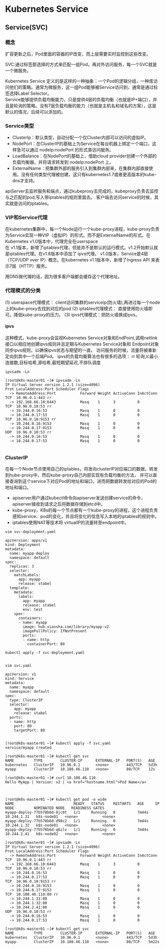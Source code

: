 # Kubernetes  Service

## Service(SVC)
### 概念
扩容更新之后，Pod里面的容器的IP改变，而上层需要实时监控到这些改变。  

SVC:通过标签那选择的方式来匹配一组Pod，再对外访问服务，每一个SVC就是一个微服务。  

Kubernetes Service 定义的是这样的一种抽象：一个Pod的逻辑分组，一种库访问他们的策略。通常为微服务，这一组Pod能够被Service访问到，通常是通过标签选择Label Selector。  
Service能够提供负载均衡能力，只是提供4层的负载均衡（也就是IP+端口），并且是轮询的策略。没有7层负载均衡的能力（也就是主机名和域名的方案），这是默认的情况，后续可以添加的。  

### Service类型
- ClusterIp：默认类型，自动分配一个仅Cluster内部可以访问的虚拟IP。
- NodePort：在ClusterIP的基础上为Service在每台机器上绑定一个端口，这样急可以通过 nodeIp:nodePort 的形式类访问服务。
- LoadBalance：在NodePort的基础上，借助cloud provider创建一个外部的负载均衡器，并将请求转发到 nodeIp:nodePort 上。
- ExternalName：把集群外部的服务引入到集群内部来，在集群内部直接使用。没有任何类型代理被创建，这只有kubernetes1.7或者更高版本的kube-dns才支持。

apiServer去监听服务和端点，通过kubeproxy去完成的，kubeproxy负责去监控与之匹配的pod,写入带iptables的规则里面去。
客户端去访问service的时候，其实就是访问的iptables。

### VIP和Service代理
在kubernetes集群中，每一个Node运行一个kube-proxy进程，kube-proxy负责为Service实现一种VIP（虚拟IP）的形式。而不是ExternalName的形式。在Kubernetes v1.0版本中，代理完全在userspace  
在 v1.1版本，新增了iptables代理，但是并不是默认的运行模式。v1.2开始默认就是iptables代理。在v1.8版本中添加了 ipvs代理。
v1.0版本，Service是4层（TCP/UDP over IP）概念。在kubernetes v1.1版本中，新增了Ingress API 来表示7层（HTTP）服务。  

用DNS做代理的话，因为很多客户端都会缓存这个代理地址。
 
### 代理模式的分类
(1) userspace代理模式： client访问集群的serviceip(防火墙),再进过每一个node上的kube-proxy去找到对应的pod
(2) iptables代理模式： 直接使用防火墙即可。降低kube-proxy的压力。
(3) ipvs代理模式：把防火墙换成ipvs。

#### ipvs
这种模式，kube-proxy会监视Kubernetes Service对象和EndPoint,调用netlink接口以相应地创建ipvs规则并且定期与Kubernetes Service对象和 Endpoint对象同步ipvs规则，以确保ipvs状态与期望的一直。 
访问服务的时候，流量将被重新定向到其中一个后端Pod。
ipvs的负载均衡算法也有很多的选项：
rr 轮询,lc最小连接数,目标哈希,源哈希,最短期望延迟,不排队调度

```
ipvsadm -Ln

[root@k8s-master01 ~]# ipvsadm -Ln
IP Virtual Server version 1.2.1 (size=4096)
Prot LocalAddress:Port Scheduler Flags
  -> RemoteAddress:Port           Forward Weight ActiveConn InActConn
TCP  10.96.0.1:443 rr
  -> 192.168.66.10:6443           Masq    1      3          0         
TCP  10.96.0.10:53 rr
  -> 10.244.0.16:53               Masq    1      0          0         
  -> 10.244.0.17:53               Masq    1      0          0         
TCP  10.96.0.10:9153 rr
  -> 10.244.0.16:9153             Masq    1      0          0         
  -> 10.244.0.17:9153             Masq    1      0          0         
UDP  10.96.0.10:53 rr
  -> 10.244.0.16:53               Masq    1      0          0         
  -> 10.244.0.17:53               Masq    1      0          0 
  
```

### ClusterIP
在每一个Node节点使用自己的iptables，将发向clusterIP对应端口的数据，转发到hube-proxy中，然后kube-proxy自己内部实现有负载均衡的方法，
并可以直接查询到这个service下对应Pod的地址和端口，进而把数据转发给对应的Pod的地址和端口。  
  
- apiserver用户通过kubectl命令向apiserver发送创建service的命令，apiserver接收到请求之后将数据存储到etcd中。
- kube-proxy，K8s的每一个节点都有一个kube-proxy的进程，这个进程负责感知service、pod的变化，并且将变化的信息写入本地的iptables的规则中。
- iptables使用NAT等技术将 virtualIP的流量转至endpoint中。

```
vim svc-deployment.yaml

apiVersion: apps/v1
kind: Deployment
metadata:
  name: myapp-deploy
  namespace: default
spec:
  replicas: 3
  selector:
    matchLabels:
      app: myapp
      release: stabel
  template:
    metadata:
      labels:
        app: myapp
        release: stabel
        env: test
    spec:
      containers:
      - name: myapp
        image: hub.xiaosha.com/library/myapp:v2
        imagePullPolicy: IfNotPresent
        ports:
        - name: http
          containerPort: 80
          
kubectl apply -f svc-deployment.yaml   


vim svc.yaml

apiVersion: v1
kind: Service
metadata:
  name: myapp
  namespace: default
spec:
  type: ClusterIP
  selector:
    app: myapp
    release: stabel
  ports:
  - name: http
    port: 80
    targetPort: 80
    
    
[root@k8s-master01 ~]# kubectl apply -f svc.yaml
service/myapp created

[root@k8s-master01 ~]# kubectl get svc
NAME         TYPE        CLUSTER-IP      EXTERNAL-IP   PORT(S)   AGE
kubernetes   ClusterIP   10.96.0.1       <none>        443/TCP   5d3h
myapp        ClusterIP   10.108.46.110   <none>        80/TCP    12s

[root@k8s-master01 ~]# curl 10.108.46.110
Hello MyApp | Version: v2 | <a href="hostname.html">Pod Name</a>



[root@k8s-master01 ~]# kubectl get pod -o wide
NAME                           READY   STATUS    RESTARTS   AGE     IP            NODE         NOMINATED NODE   READINESS GATES
myapp-deploy-77b578b6d-8jc6t   1/1     Running   0          7m44s   10.244.1.31   k8s-node01   <none>           <none>
myapp-deploy-77b578b6d-d98c2   1/1     Running   0          7m44s   10.244.1.32   k8s-node01   <none>           <none>
myapp-deploy-77b578b6d-q6zlv   1/1     Running   0          7m44s   10.244.2.41   k8s-node02   <none>           <none>

[root@k8s-master01 ~]# ipvsadm -Ln
IP Virtual Server version 1.2.1 (size=4096)
Prot LocalAddress:Port Scheduler Flags
  -> RemoteAddress:Port           Forward Weight ActiveConn InActConn
TCP  10.96.0.1:443 rr
  -> 192.168.66.10:6443           Masq    1      3          0         
TCP  10.96.0.10:53 rr
  -> 10.244.0.16:53               Masq    1      0          0         
  -> 10.244.0.17:53               Masq    1      0          0         
TCP  10.96.0.10:9153 rr
  -> 10.244.0.16:9153             Masq    1      0          0         
  -> 10.244.0.17:9153             Masq    1      0          0         
TCP  10.108.46.110:80 rr
  -> 10.244.1.31:80               Masq    1      0          0         
  -> 10.244.1.32:80               Masq    1      0          0         
  -> 10.244.2.41:80               Masq    1      0          0         
UDP  10.96.0.10:53 rr
  -> 10.244.0.16:53               Masq    1      0          0         
  -> 10.244.0.17:53               Masq    1      0          0      
     
[root@k8s-master01 ~]# kubectl get svc
NAME         TYPE        CLUSTER-IP      EXTERNAL-IP   PORT(S)   AGE
kubernetes   ClusterIP   10.96.0.1       <none>        443/TCP   5d3h
myapp        ClusterIP   10.108.46.110   <none>        80/TCP    5m22s



```





